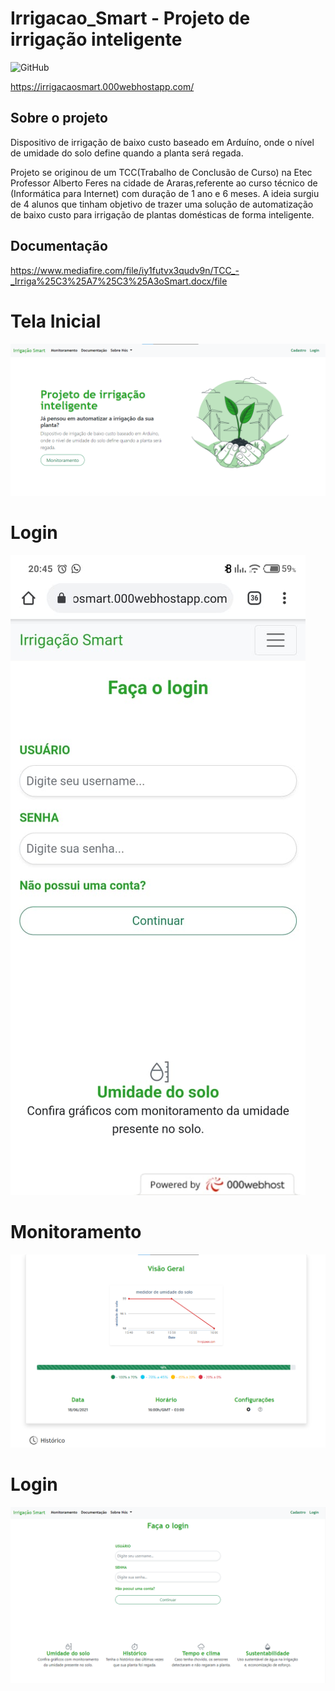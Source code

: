 # Irrigacao_Smart - Projeto de irrigação inteligente
<img alt="GitHub" src="https://img.shields.io/github/license/marcosguisleri/Irrigacao_Smart?style=plastic">

https://irrigacaosmart.000webhostapp.com/

## Sobre o projeto
Dispositivo de irrigação de baixo custo baseado em Arduíno, onde o nível de umidade do solo define quando a planta será regada.

Projeto se originou de um TCC(Trabalho de Conclusão de Curso) na Etec Professor Alberto Feres na cidade de Araras,referente ao curso técnico de (Informática para Internet) com duração de 1 ano e 6 meses.
A ideia surgiu de 4 alunos que tinham objetivo de trazer uma solução de automatização de baixo custo para irrigação de plantas domésticas de forma inteligente.

## Documentação
https://www.mediafire.com/file/iy1futvx3qudv9n/TCC_-_Irriga%25C3%25A7%25C3%25A3oSmart.docx/file

# Tela Inicial
![Tela Inicial](https://github.com/marcosguisleri/Irrigacao-Smart/blob/master/assets/img/readme/tela_inicial.png
)

# Login
![Tela Inicial Mobile](https://github.com/marcosguisleri/Irrigacao-Smart/blob/master/assets/img/readme/mobile_login.jpeg)

# Monitoramento
![Tela Inicial Mobile](https://github.com/marcosguisleri/Irrigacao-Smart/blob/master/assets/img/readme/monitoramento.png
)

# Login
![Tela Inicial Mobile](https://github.com/marcosguisleri/Irrigacao-Smart/blob/master/assets/img/readme/tela_login.png
)


